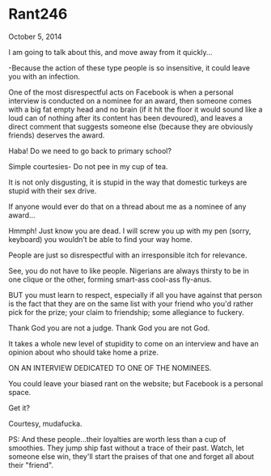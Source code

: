 # Rant246


October 5, 2014

I am going to talk about this, and move away from it quickly…

-Because the action of these type people is so insensitive, it could leave you with an infection.

One of the most disrespectful acts on Facebook is when a personal interview is conducted on a nominee for an award, then someone comes with a big fat empty head and no brain (if it hit the floor it would sound like a loud can of nothing after its content has been devoured), and leaves a direct comment that suggests someone else (because they are obviously friends) deserves the award.

Haba! Do we need to go back to primary school? 

Simple courtesies- Do not pee in my cup of tea.

It is not only disgusting, it is stupid in the way that domestic turkeys are stupid with their sex drive.

If anyone would ever do that on a thread about me as a nominee of any award… 

Hmmph! Just know you are dead. I will screw you up with my pen (sorry, keyboard) you wouldn’t be able to find your way home.

People are just so disrespectful with an irresponsible itch for relevance.

See, you do not have to like people. Nigerians are always thirsty to be in one clique or the other, forming smart-ass cool-ass fly-anus.

BUT you must learn to respect, especially if all you have against that person is the fact that they are on the same list with your friend who you'd rather pick for the prize; your  claim to friendship; some allegiance to fuckery.

Thank God you are not a judge. Thank God you are not God.

It takes a whole new level of stupidity to come on an interview and have an opinion about who should take home a prize.

ON AN INTERVIEW DEDICATED TO ONE OF THE NOMINEES.

You could leave your biased rant on the website; but Facebook is a personal space.

Get it?

Courtesy, mudafucka.

PS: And these people...their loyalties are worth less than a cup of smoothies. They jump ship fast without a trace of their past. Watch, let someone else win, they'll start the praises of that one and forget all about their "friend".